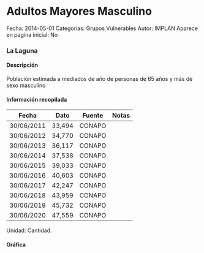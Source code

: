 Adultos Mayores Masculino
=====

Fecha: 2014-05-01
Categorías: Grupos Vulnerables
Autor: IMPLAN
Aparece en pagina inicial: No

### La Laguna

#### Descripción

Población estimada a mediados de año de personas de 65 años y más de sexo masculino

<!-- break -->

#### Información recopilada

<table class="table table-hover table-bordered matriz">
  <thead>
    <tr><th>Fecha</th><th>Dato</th><th>Fuente</th><th>Notas</th></tr>
  </thead>
  <tbody>
    <tr><td class="centrado">30/06/2011</td><td class="derecha">33,494</td><td>CONAPO</td><td></td></tr>
    <tr><td class="centrado">30/06/2012</td><td class="derecha">34,770</td><td>CONAPO</td><td></td></tr>
    <tr><td class="centrado">30/06/2013</td><td class="derecha">36,117</td><td>CONAPO</td><td></td></tr>
    <tr><td class="centrado">30/06/2014</td><td class="derecha">37,538</td><td>CONAPO</td><td></td></tr>
    <tr><td class="centrado">30/06/2015</td><td class="derecha">39,033</td><td>CONAPO</td><td></td></tr>
    <tr><td class="centrado">30/06/2016</td><td class="derecha">40,603</td><td>CONAPO</td><td></td></tr>
    <tr><td class="centrado">30/06/2017</td><td class="derecha">42,247</td><td>CONAPO</td><td></td></tr>
    <tr><td class="centrado">30/06/2018</td><td class="derecha">43,959</td><td>CONAPO</td><td></td></tr>
    <tr><td class="centrado">30/06/2019</td><td class="derecha">45,732</td><td>CONAPO</td><td></td></tr>
    <tr><td class="centrado">30/06/2020</td><td class="derecha">47,559</td><td>CONAPO</td><td></td></tr>
  </tbody>
</table>

Unidad: Cantidad.

#### Gráfica

<div id="Morrisivuhpxbz" class="grafica"></div>
  <script>
  new Morris.Line({
    element: 'Morrisivuhpxbz',
    data: [
      { fecha: '2011-06-30', dato: 33494 },
      { fecha: '2012-06-30', dato: 34770 },
      { fecha: '2013-06-30', dato: 36117 },
      { fecha: '2014-06-30', dato: 37538 },
      { fecha: '2015-06-30', dato: 39033 },
      { fecha: '2016-06-30', dato: 40603 },
      { fecha: '2017-06-30', dato: 42247 },
      { fecha: '2018-06-30', dato: 43959 },
      { fecha: '2019-06-30', dato: 45732 },
      { fecha: '2020-06-30', dato: 47559 }
    ],
    xkey: 'fecha',
    ykeys: ['dato'],
    labels: ['Dato'],
    lineColors: ['#FF5B02'],
    xLabelFormat: function(d) {
      return d.getDate()+'/'+(d.getMonth()+1)+'/'+d.getFullYear();
    },
    dateFormat: function (ts) {
      var d = new Date(ts);
      return d.getDate() + '/' + (d.getMonth() + 1) + '/' + d.getFullYear();
    }
  });
  </script>
